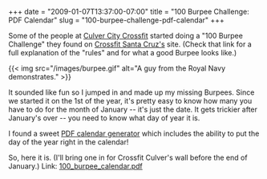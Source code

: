 +++
date = "2009-01-07T13:37:00-07:00"
title = "100 Burpee Challenge: PDF Calendar"
slug = "100-burpee-challenge-pdf-calendar"
+++


Some of the people at [Culver City Crossfit](http://culvercitycrossfit.com) started doing a "100 Burpee Challenge" they found on [Crossfit Santa Cruz's](http://www.crossfitsantacruz.com/crossfit_santa_cruz/burpee-challenge-details.html) site. (Check that link for a full explanation of the "rules" and for what a good Burpee looks like.)

{{< img src="/images/burpee.gif"  alt="A guy from the Royal Navy demonstrates."   >}}

It sounded like fun so I jumped in and made up my missing Burpees. Since we started it on the 1st of the year, it's pretty easy to know how many you have to do for the month of January -- it's just the date. It gets trickier after January's over -- you need to know what day of year it is.

I found a sweet [PDF calendar generator](http://www.pdfcalendar.com/12-weeks/) which includes the ability to put the day of the year right in the calendar! 

So, here it is. (I'll bring one in for Crossfit Culver's wall before the end of January.)
Link: [100_burpee_calendar.pdf](/images/100-burpee-calendar.pdf)
